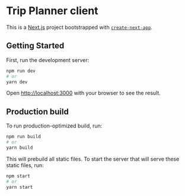 # Trip Planner client

This is a [Next.js](https://nextjs.org/) project bootstrapped with [`create-next-app`](https://github.com/zeit/next.js/tree/canary/packages/create-next-app).

## Getting Started

First, run the development server:

```bash
npm run dev
# or
yarn dev
```

Open [http://localhost:3000](http://localhost:3000) with your browser to see the result.

## Production build

To run production-optimized build, run:

```bash
npm run build
# or
yarn build
```

This will prebuild all static files. To start the server that will serve these static files, run:

```bash
npm start
# or
yarn start
```

